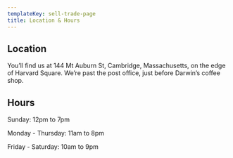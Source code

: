 ```yaml
---
templateKey: sell-trade-page
title: Location & Hours
---
```

## Location

You’ll find us at 144 Mt Auburn St, Cambridge, Massachusetts, on the edge of Harvard Square. We’re past the post office, just before Darwin’s coffee shop. 

## Hours

Sunday: 12pm to 7pm

Monday - Thursday: 11am to 8pm

Friday - Saturday: 10am to 9pm
